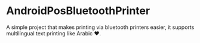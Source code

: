 # AndroidPosBluetoothPrinter
A simple project that makes printing via bluetooth printers easier, it supports multilingual text printing like Arabic ❤.
